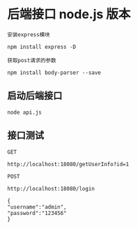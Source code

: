 # 后端接口 node.js 版本

`安装express模块`

```
npm install express -D
```

`获取post请求的参数`

```
npm install body-parser --save
```

## 启动后端接口

```
node api.js
```

## 接口测试

`GET`

```
http://localhost:18080/getUserInfo?id=1
```

`POST`

```
http://localhost:18080/login

{
"username":"admin",
"password":"123456"
}
```
